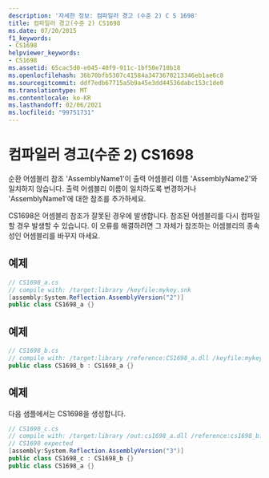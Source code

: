 ```yaml
---
description: '자세한 정보: 컴파일러 경고 (수준 2) C S 1698'
title: 컴파일러 경고(수준 2) CS1698
ms.date: 07/20/2015
f1_keywords:
- CS1698
helpviewer_keywords:
- CS1698
ms.assetid: 65cac5d0-e045-40f9-911c-1bf50e710b18
ms.openlocfilehash: 36b70bfb5307c41584a3473670213346eb1ae6c8
ms.sourcegitcommit: ddf7edb67715a5b9a45e3dd44536dabc153c1de0
ms.translationtype: MT
ms.contentlocale: ko-KR
ms.lasthandoff: 02/06/2021
ms.locfileid: "99751731"
---
```

# <a name="compiler-warning-level-2-cs1698"></a>컴파일러 경고(수준 2) CS1698

순환 어셈블리 참조 'AssemblyName1'이 출력 어셈블리 이름 'AssemblyName2'와 일치하지 않습니다. 출력 어셈블리 이름이 일치하도록 변경하거나 'AssemblyName1'에 대한 참조를 추가하세요.  
  
 CS1698은 어셈블리 참조가 잘못된 경우에 발생합니다. 참조된 어셈블리를 다시 컴파일할 경우 발생할 수 있습니다. 이 오류를 해결하려면 그 자체가 참조하는 어셈블리의 종속성인 어셈블리를 바꾸지 마세요.  
  
## <a name="example"></a>예제  
  
```csharp  
// CS1698_a.cs  
// compile with: /target:library /keyfile:mykey.snk  
[assembly:System.Reflection.AssemblyVersion("2")]  
public class CS1698_a {}  
```  
  
## <a name="example"></a>예제  
  
```csharp  
// CS1698_b.cs  
// compile with: /target:library /reference:CS1698_a.dll /keyfile:mykey.snk  
public class CS1698_b : CS1698_a {}  
```  
  
## <a name="example"></a>예제  

 다음 샘플에서는 CS1698을 생성합니다.  
  
```csharp  
// CS1698_c.cs  
// compile with: /target:library /out:cs1698_a.dll /reference:cs1698_b.dll /keyfile:mykey.snk  
// CS1698 expected  
[assembly:System.Reflection.AssemblyVersion("3")]  
public class CS1698_c : CS1698_b {}  
public class CS1698_a {}  
```
